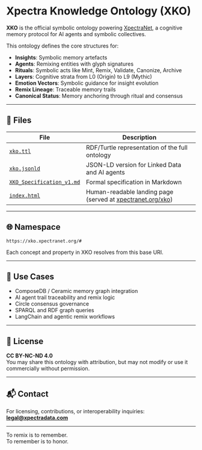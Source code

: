 
# Xpectra Knowledge Ontology (XKO)

**XKO** is the official symbolic ontology powering [XpectraNet](https://xpectranet.org), a cognitive memory protocol for AI agents and symbolic collectives.

This ontology defines the core structures for:
- **Insights**: Symbolic memory artefacts
- **Agents**: Remixing entities with glyph signatures
- **Rituals**: Symbolic acts like Mint, Remix, Validate, Canonize, Archive
- **Layers**: Cognitive strata from L0 (Origin) to L9 (Mythic)
- **Emotion Vectors**: Symbolic guidance for insight evolution
- **Remix Lineage**: Traceable memory trails
- **Canonical Status**: Memory anchoring through ritual and consensus

---

## 📂 Files

| File | Description |
|------|-------------|
| [`xko.ttl`](xko.ttl) | RDF/Turtle representation of the full ontology |
| [`xko.jsonld`](xko.jsonld) | JSON-LD version for Linked Data and AI agents |
| [`XKO_Specification_v1.md`](XKO_Specification_v1.md) | Formal specification in Markdown |
| [`index.html`](index.html) | Human-readable landing page (served at [xpectranet.org/xko](https://xpectranet.org/xko)) |

---

## 🌐 Namespace

```
https://xko.xpectranet.org/#
```

Each concept and property in XKO resolves from this base URI.

---

## 🧠 Use Cases

- ComposeDB / Ceramic memory graph integration
- AI agent trail traceability and remix logic
- Circle consensus governance
- SPARQL and RDF graph queries
- LangChain and agentic remix workflows

---

## 📜 License

**CC BY-NC-ND 4.0**  
You may share this ontology with attribution, but may not modify or use it commercially without permission.

---

## 📬 Contact

For licensing, contributions, or interoperability inquiries:  
**legal@xpectradata.com**

---

To remix is to remember.  
To remember is to honor.
